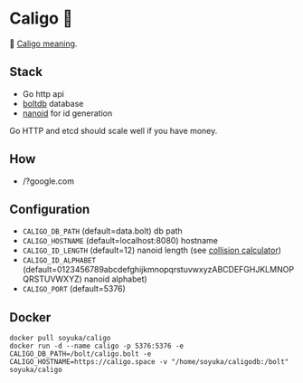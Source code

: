 # Caligo 🧿

🧿 [Caligo meaning](https://fr.wiktionary.org/wiki/caligo#la).

## Stack

- Go http api
- [boltdb](https://github.com/etcd-io/bbolt) database
- [nanoid](https://github.com/matoous/go-nanoid) for id generation

Go HTTP and etcd should scale well if you have money.

## How

- /?google.com

## Configuration

- `CALIGO_DB_PATH` (default=data.bolt) db path
- `CALIGO_HOSTNAME` (default=localhost:8080) hostname
- `CALIGO_ID_LENGTH` (default=12) nanoid length (see [collision calculator](https://zelark.github.io/nano-id-cc/))
- `CALIGO_ID_ALPHABET` (default=0123456789abcdefghijkmnopqrstuvwxyzABCDEFGHJKLMNOPQRSTUVWXYZ) nanoid alphabet)
- `CALIGO_PORT` (default=5376)

## Docker

```
docker pull soyuka/caligo
docker run -d --name caligo -p 5376:5376 -e CALIGO_DB_PATH=/bolt/caligo.bolt -e CALIGO_HOSTNAME=https://caligo.space -v "/home/soyuka/caligodb:/bolt" soyuka/caligo
```
